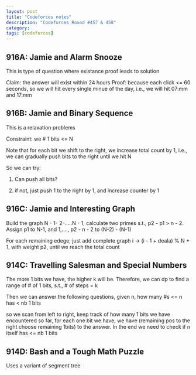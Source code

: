 ```yaml
---
layout: post
title: "Codeforces notes" 
description: "Codeforces Round #457 & 458"
category: 
tags: [codeforces]
---
```


916A: Jamie and Alarm Snooze
----------
This is type of question where existance proof leads to solution

Claim: the answer will exist within 24 hours
Proof: because each click <= 60 seconds, so we will hit every single minue of the day, i.e., we will hit 07:mm and 17:mm 

916B: Jamie and Binary Sequence
---------
This is a relaxation problems

Constraint: we # 1 bits <= N

Note that for each bit we shift to the right, we increase total count by 1, i.e., we can gradually push bits to the right until we hit N

So we can try: 

1. Can push all bits?

2. if not, just push 1 to the right by 1, and increase counter by 1


916C: Jamie and Interesting Graph
---------
Build the graph N - 1- 2-.....N - 1, calculate two primes s.t., p2 - p1 > n - 2. Assign  p1 to N-1, and 1,...., p2 - n - 2 to (N-2) - (N-1)

For each remaining edege, just add complete graph i -> (i - 1 + deala) % N + 1, with weight p2, until we reach the total count 


914C: Travelling Salesman and Special Numbers
----------
The more 1 bits we have, the higher k will be. Therefore, we can dp to find a range of # of 1 bits, s.t., # of steps = k

Then we can answer the following questions, given n, how many #s <= n has < nb 1 bits

so we scan from left to right, keep track of how many 1 bits we have encountered so far, for each one bit we have, we have (remaining pos to the right choose remaining 1bits) to the answer. In the end we need to check if n itself has <= nb 1 bits 


914D: Bash and a Tough Math Puzzle
---------
Uses a variant of segment tree


